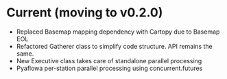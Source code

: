# Current (moving to v0.2.0)

- Replaced Basemap mapping dependency with Cartopy due to Basemap EOL
- Refactored Gatherer class to simplify code structure. API remains the same.
- New Executive class takes care of standalone parallel processing 
- Pyaflowa per-station parallel processing using concurrent.futures

